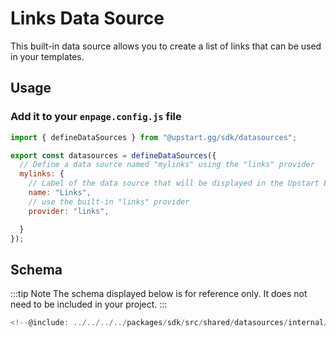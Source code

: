 # Links Data Source

This built-in data source allows you to create a list of links that can be used in your templates.

## Usage


### Add it to your `enpage.config.js` file

```javascript
import { defineDataSources } from "@upstart.gg/sdk/datasources";

export const datasources = defineDataSources({
  // Define a data source named "mylinks" using the "links" provider
  mylinks: {
    // Label of the data source that will be displayed in the Upstart Editor
    name: "Links",
    // use the built-in "links" provider
    provider: "links",

  }
});
```

## Schema

:::tip Note
The schema displayed below is for reference only. It does not need to be included in your project.
:::


```typescript
<!--@include: ../../../../packages/sdk/src/shared/datasources/internal/links/schema.ts -->
```
